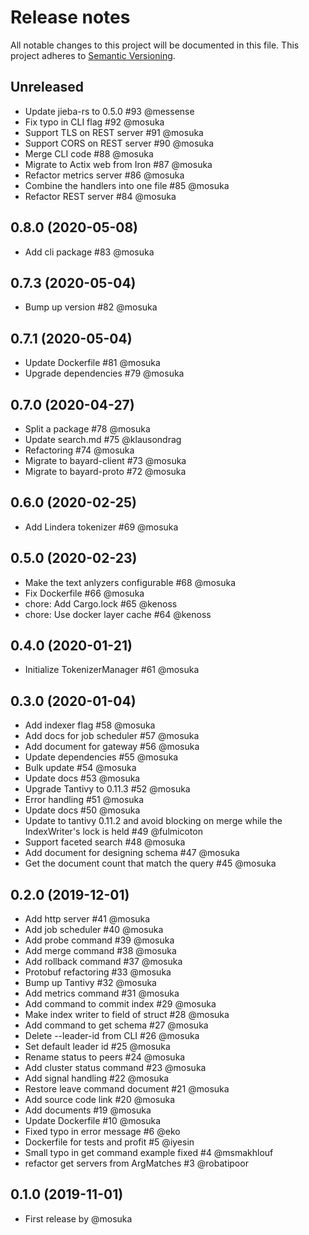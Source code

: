 # Release notes
All notable changes to this project will be documented in this file.
This project adheres to [Semantic Versioning](http://semver.org/).

## Unreleased
- Update jieba-rs to 0.5.0 #93 @messense
- Fix typo in CLI flag #92 @mosuka
- Support TLS on REST server #91 @mosuka
- Support CORS on REST server #90 @mosuka
- Merge CLI code #88 @mosuka
- Migrate to Actix web from Iron #87 @mosuka
- Refactor metrics server #86 @mosuka
- Combine the handlers into one file #85 @mosuka
- Refactor REST server #84 @mosuka

## 0.8.0 (2020-05-08)
- Add cli package #83 @mosuka

## 0.7.3 (2020-05-04)
- Bump up version #82 @mosuka

## 0.7.1 (2020-05-04)
- Update Dockerfile #81 @mosuka
- Upgrade dependencies #79 @mosuka

## 0.7.0 (2020-04-27)
- Split a package #78 @mosuka
- Update search.md #75 @klausondrag
- Refactoring #74 @mosuka
- Migrate to bayard-client #73 @mosuka
- Migrate to bayard-proto #72 @mosuka

## 0.6.0 (2020-02-25)
- Add Lindera tokenizer #69 @mosuka

## 0.5.0 (2020-02-23)
- Make the text anlyzers configurable #68 @mosuka
- Fix Dockerfile #66 @mosuka
- chore: Add Cargo.lock #65 @kenoss
- chore: Use docker layer cache #64 @kenoss

## 0.4.0 (2020-01-21)
- Initialize TokenizerManager #61 @mosuka

## 0.3.0 (2020-01-04)
- Add indexer flag #58 @mosuka
- Add docs for job scheduler #57 @mosuka
- Add document for gateway #56 @mosuka
- Update dependencies #55 @mosuka
- Bulk update #54 @mosuka
- Update docs #53 @mosuka
- Upgrade Tantivy to 0.11.3 #52 @mosuka
- Error handling #51 @mosuka
- Update docs #50 @mosuka
- Update to tantivy 0.11.2 and avoid blocking on merge while the IndexWriter's lock is held #49 @fulmicoton
- Support faceted search #48 @mosuka
- Add document for designing schema #47 @mosuka
- Get the document count that match the query #45 @mosuka


## 0.2.0 (2019-12-01)
- Add http server #41 @mosuka
- Add job scheduler #40 @mosuka
- Add probe command #39 @mosuka
- Add merge command #38 @mosuka
- Add rollback command #37 @mosuka
- Protobuf refactoring #33 @mosuka
- Bump up Tantivy #32 @mosuka
- Add metrics command #31 @mosuka
- Add command to commit index #29 @mosuka
- Make index writer to field of struct #28 @mosuka
- Add command to get schema #27 @mosuka
- Delete --leader-id from CLI #26 @mosuka
- Set default leader id #25 @mosuka
- Rename status to peers #24 @mosuka
- Add cluster status command #23 @mosuka
- Add signal handling #22 @mosuka
- Restore leave command document #21 @mosuka
- Add source code link #20 @mosuka
- Add documents #19 @mosuka
- Update Dockerfile #10 @mosuka
- Fixed typo in error message #6 @eko
- Dockerfile for tests and profit #5 @iyesin
- Small typo in get command example fixed #4 @msmakhlouf
- refactor get servers from ArgMatches #3 @robatipoor


## 0.1.0 (2019-11-01)
- First release by @mosuka

